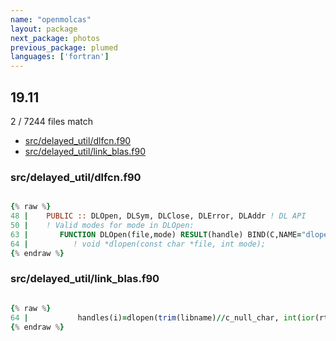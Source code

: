 ```yaml
---
name: "openmolcas"
layout: package
next_package: photos
previous_package: plumed
languages: ['fortran']
---
```

## 19.11
2 / 7244 files match

 - [src/delayed_util/dlfcn.f90](#srcdelayed_utildlfcnf90)
 - [src/delayed_util/link_blas.f90](#srcdelayed_utillink_blasf90)

### src/delayed_util/dlfcn.f90

```fortran

{% raw %}
48 |    PUBLIC :: DLOpen, DLSym, DLClose, DLError, DLAddr ! DL API
50 |    ! Valid modes for mode in DLOpen:
63 |       FUNCTION DLOpen(file,mode) RESULT(handle) BIND(C,NAME="dlopen")
64 |          ! void *dlopen(const char *file, int mode);
{% endraw %}

```
### src/delayed_util/link_blas.f90

```fortran

{% raw %}
64 |           handles(i)=dlopen(trim(libname)//c_null_char, int(ior(rtld_global,rtld_lazy),kind=c_int))
{% endraw %}

```